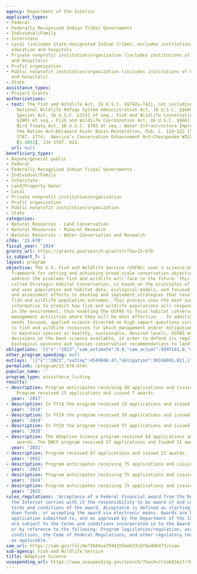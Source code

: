 ```yaml
---
agency: Department of the Interior
applicant_types:
- Federal
- Federally Recognized Indian Tribal Governments
- Individual/Family
- Interstate
- Local (includes State-designated Indian Tribes, excludes institutions of higher
  education and hospitals
- Private nonprofit institution/organization (includes institutions of higher education
  and hospitals)
- Profit organization
- Public nonprofit institution/organization (includes institutions of higher education
  and hospitals)
- State
assistance_types:
- Project Grants
authorizations:
- text: The Fish and Wildlife Act, 16 U.S.C. §§742a-742j, not including §742 d-1;
    National Wildlife Refuge System Administration Act, 16 U.S.C. §§668dd-ee; Endangered
    Species Act, 16 U.S.C. §1531 et seq.; Fish and Wildlife Conservation Act,16 U.S.C.
    §2901 et seq.; Fish and Wildlife Coordination Act, 16 U.S.C. §§661-666; Migratory
    Bird Treaty Act, 16 U.S.C. §703 et seq.; Water Infrastructure Improvements for
    the Nation Act—Delaware River Basin Restoration, Pub. L. 114-322 [S.612], 130
    STAT. 1774;  America’s Conservation Enhancement Act—Chesapeake WILD, Pub. L. 116-188
    [S.3051], 134 STAT. 923.
  url: null
beneficiary_types:
- Anyone/general public
- Federal
- Federally Recognized Indian Tribal Governments
- Individual/Family
- Interstate
- Land/Property Owner
- Local
- Private nonprofit institution/organization
- Profit organization
- Public nonprofit institution/organization
- State
categories:
- Natural Resources - Land Conservation
- Natural Resources - Mineral Research
- Natural Resources - Water Conservation and Research
cfda: '15.670'
fiscal_year: '2024'
grants_url: https://grants.gov/search-grants?cfda=15.670
is_subpart_f: 1
layout: program
objective: The U.S. Fish and Wildlife Service (USFWS) uses a science-based, adaptive
  framework for setting and achieving broad-scale conservation objectives that strategically
  address the problems fish and wildlife will face in the future. This framework,
  called Strategic Habitat Conservation, is based on the principles of adaptive management
  and uses population and habitat data, ecological models, and focused monitoring
  and assessment efforts to develop and implement strategies that result in measurable
  fish and wildlife population outcomes. This process uses the best available scientific
  information to predict how fish and wildlife populations will respond to changes
  in the environment, thus enabling the USFWS to focus habitat conservation and other
  management activities where they will be most effective.   In addition, the USFWS
  needs focused, applied science directed at high impact questions surrounding threats
  to fish and wildlife resources for which management and/or mitigation is required
  to maintain species at healthy, sustainable, desired levels. USFWS must base its
  decisions on the best science available, in order to defend its regulatory decisions,
  biological opinions and species conservation recommendations to land managers.
obligations: '[{"x":"2023","sam_estimate":0.0,"sam_actual":9397143.0,"usa_spending_actual":27899384.28},{"x":"2024","sam_estimate":0.0,"sam_actual":8000000.0,"usa_spending_actual":26564821.78},{"x":"2025","sam_estimate":0.0,"sam_actual":8000000.0,"usa_spending_actual":0.0}]'
other_program_spending: null
outlays: '[{"x":"2023","outlay":4549846.47,"obligation":30168691.02},{"x":"2024","outlay":277148.44,"obligation":24524330.71},{"x":"2025","outlay":0.0,"obligation":0.0}]'
permalink: /program/15.670.html
popular_name: ''
program_type: assistance_listing
results:
- description: Program anticipates receiving 50 applications and issuing 20 awards.
    Program received 15 applications and issued 7 awards.
  year: '2017'
- description: In FY18 the program received 19 applications and issued 12 awards.
  year: '2018'
- description: In FY19 the program received 39 applications and issued 27 awards.
  year: '2019'
- description: In FY20 the program received 37 applications and issued 29 awards.
  year: '2020'
- description: The Adaptive Science program received 54 applications and funded 47
    awards. The DWCF program received 57 applications and funded 31 awards.
  year: '2021'
- description: Program received 67 applications and issued 23 awards.
  year: '2022'
- description: Program anticipates receiving 75 applications and issuing 35 awards.
  year: '2023'
- description: Program anticipates receiving 75 applications and issuing 35 awards.
  year: '2024'
- description: Program anticipates receiving 75 applications and issuing 35 awards.
  year: '2025'
rules_regulations: 'Acceptance of a Federal Financial award from the Department of
  the Interior carries with it the responsibility to be aware of and comply with the
  terms and conditions of the award. Acceptance is defined as starting work, drawing
  down funds, or accepting the award via electronic means. Awards are based on the
  application submitted to, and as approved by the Department of the Interior and
  are subject to the terms and conditions incorporated in to the Award either directly
  or by reference to the following: Program legislation/regulation, assurances, special
  conditions, the Code of Federal Regulations, and other regulatory requirements,
  as applicable.'
sam_url: https://sam.gov/fal/4e73b04ea7944155be833cbf6e406473/view
sub-agency: Fish and Wildlife Service
title: Adaptive Science
usaspending_url: https://www.usaspending.gov/search/?hash=7c1ab03a1fc76e872731c3d02fa683f7
---
```

